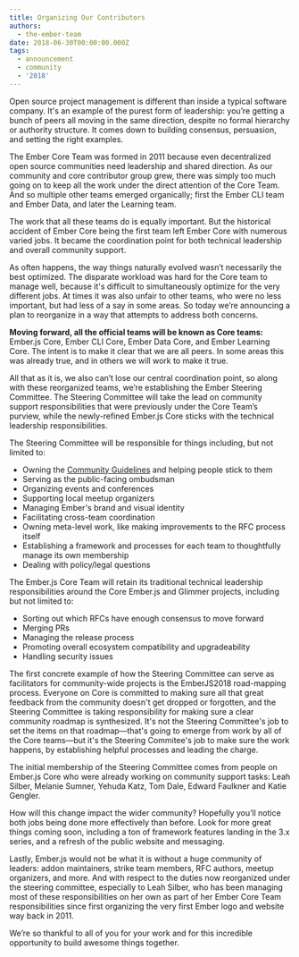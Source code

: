 ```yaml
---
title: Organizing Our Contributors
authors:
  - the-ember-team
date: 2018-06-30T00:00:00.000Z
tags:
  - announcement
  - community
  - '2018'
---
```



Open source project management is different than inside a typical software company. It's an example of the purest form of leadership: you’re getting a bunch of peers all moving in the same direction, despite no formal hierarchy or authority structure. It comes down to building consensus, persuasion, and setting the right examples.

The Ember Core Team was formed in 2011 because even decentralized open source communities need leadership and shared direction. As our community and core contributor group grew, there was simply too much going on to keep all the work under the direct attention of the Core Team. And so multiple other teams emerged organically; first the Ember CLI team and Ember Data, and later the Learning team.

The work that all these teams do is equally important. But the historical accident of Ember Core being the first team left Ember Core with numerous varied jobs. It became the coordination point for both technical leadership and overall community support.

As often happens, the way things naturally evolved wasn’t necessarily the best optimized. The disparate workload was hard for the Core team to manage well, because it's difficult to simultaneously optimize for the very different jobs. At times it was also unfair to other teams, who were no less important, but had less of a say in some areas. So today we’re announcing a plan to reorganize in a way that attempts to address both concerns.

**Moving forward, all the official teams will be known as Core teams:** Ember.js Core, Ember CLI Core, Ember Data Core, and Ember Learning Core. The intent is to make it clear that we are all peers. In some areas this was already true, and in others we will work to make it true.

All that as it is, we also can’t lose our central coordination point, so along with these reorganized teams, we’re establishing the Ember Steering Committee. The Steering Committee will take the lead on community support responsibilities that were previously under the Core Team’s purview, while the newly-refined Ember.js Core sticks with the technical leadership responsibilities.

The Steering Committee will be responsible for things including, but not limited to:

- Owning the [Community Guidelines](https://emberjs.com/guidelines/) and helping people stick to them
- Serving as the public-facing ombudsman
- Organizing events and conferences
- Supporting local meetup organizers
- Managing Ember's brand and visual identity
- Facilitating cross-team coordination
- Owning meta-level work, like making improvements to the RFC process itself
- Establishing a framework and processes for each team to thoughtfully manage its own membership
- Dealing with policy/legal questions

The Ember.js Core Team will retain its traditional technical leadership responsibilities around the Core Ember.js and Glimmer projects, including but not limited to:

- Sorting out which RFCs have enough consensus to move forward
- Merging PRs
- Managing the release process
- Promoting overall ecosystem compatibility and upgradeability
- Handling security issues

 The first concrete example of how the Steering Committee can serve as facilitators for community-wide projects is the EmberJS2018 road-mapping process. Everyone on Core is committed to making sure all that great feedback from the community doesn't get dropped or forgotten, and the Steering Committee is taking responsibility for making sure a clear community roadmap is synthesized. It's not the Steering Committee's job to set the items on that roadmap—that's going to emerge from work by all of the Core teams—but it's the Steering Commitee's job to make sure the work happens, by establishing helpful processes and leading the charge.

The initial membership of the Steering Committee comes from people on Ember.js Core who were already working on community support tasks: Leah Silber, Melanie Sumner, Yehuda Katz, Tom Dale, Edward Faulkner and Katie Gengler.

How will this change impact the wider community? Hopefully you’ll notice both jobs being done more effectively than before. Look for more great things coming soon, including a ton of framework features landing in the 3.x series, and a refresh of the public website and messaging.

Lastly, Ember.js would not be what it is without a huge community of leaders: addon maintainers, strike team members, RFC authors, meetup organizers, and more. And with respect to the duties now reorganized under the steering committee, especially to Leah Silber, who has been managing most of these responsibilities on her own as part of her Ember Core Team responsibilities since first organizing the very first Ember logo and website way back in 2011.

We’re so thankful to all of you for your work and for this incredible opportunity to build awesome things together.
